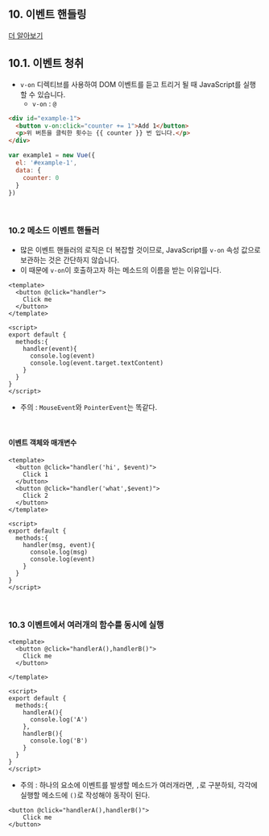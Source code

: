 ## 10. 이벤트 핸들링

[더 알아보기](https://kr.vuejs.org/v2/guide/events.html)

## 10.1. 이벤트 청취

- `v-on` 디렉티브를 사용하여 DOM 이벤트를 듣고 트리거 될 때 JavaScript를 실행할 수 있습니다.
  - `v-on` : `@`

```html
<div id="example-1">
  <button v-on:click="counter += 1">Add 1</button>
  <p>위 버튼을 클릭한 횟수는 {{ counter }} 번 입니다.</p>
</div>
```

```javascript
var example1 = new Vue({
  el: '#example-1',
  data: {
    counter: 0
  }
})
```

<br/>

### 10.2 메소드 이벤트 핸들러

- 많은 이벤트 핸들러의 로직은 더 복잡할 것이므로, JavaScript를 `v-on` 속성 값으로 보관하는 것은 간단하지 않습니다. 
- 이 때문에 `v-on`이 호출하고자 하는 메소드의 이름을 받는 이유입니다.

```vue
<template>
  <button @click="handler">
    Click me
  </button>
</template>

<script>
export default {
  methods:{
    handler(event){
      console.log(event)
      console.log(event.target.textContent)
    }
  }
}
</script>
```

- 주의 : `MouseEvent`와 `PointerEvent`는 똑같다.

<br/>

#### 이벤트 객체와 매개변수

```vue
<template>
  <button @click="handler('hi', $event)">
    Click 1
  </button>
  <button @click="handler('what',$event)">
    Click 2
  </button>
</template>

<script>
export default {
  methods:{
    handler(msg, event){
      console.log(msg)
      console.log(event)
    }
  }
}
</script>
```

<br/>

### 10.3 이벤트에서 여러개의 함수를 동시에 실행

```vue
<template>
  <button @click="handlerA(),handlerB()">
    Click me
  </button>

</template>

<script>
export default {
  methods:{
    handlerA(){
      console.log('A')
    },
    handlerB(){
      console.log('B')
    }
  }
}
</script>
```

- 주의  : 하나의 요소에 이벤트를 발생할 메소드가 여러개라면,  `,`로 구분하되, 각각에 실행할 메소드에 `()`로 작성해야 동작이 된다. 

```vue
<button @click="handlerA(),handlerB()">
    Click me
</button>
```

